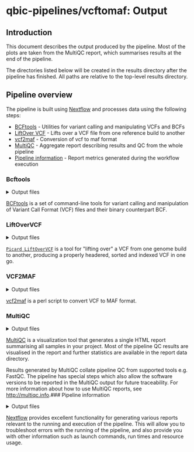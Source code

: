 # qbic-pipelines/vcftomaf: Output

## Introduction

This document describes the output produced by the pipeline. Most of the plots are taken from the MultiQC report, which summarises results at the end of the pipeline.

The directories listed below will be created in the results directory after the pipeline has finished. All paths are relative to the top-level results directory.

## Pipeline overview

The pipeline is built using [Nextflow](https://www.nextflow.io/) and processes data using the following steps:

- [BCFtools](#bcftools) - Utilities for variant calling and manipulating VCFs and BCFs
- [LiftOver VCF](#liftovervcf) - Lifts over a VCF file from one reference build to another
- [vcf2maf](#vcf2maf) - Conversion of vcf to maf format
- [MultiQC](#multiqc) - Aggregate report describing results and QC from the whole pipeline
- [Pipeline information](#pipeline-information) - Report metrics generated during the workflow execution

### Bcftools

<details markdown="1">
<summary>Output files</summary>

- `bcftools/`
  - `*.vcf.gz`: Optionally PASS and target bed filtered and compressed VCF file.

</details>

[BCFtools](https://github.com/samtools/bcftools) is a set of command-line tools for variant calling and manipulation of Variant Call Format (VCF) files and their binary counterpart BCF.

### LiftOverVCF

<details markdown="1">
<summary>Output files</summary>

- `liftover/lifted`
  - `*.vcf.gz`: liftover VCF file.
- `liftover/unlifted`
  - `*.vcf.gz`: Variants that could not be lifted over
- `liftover/logs`
  - `*.liftover.log`: Logs with liftover statistics

</details>

[`Picard LiftOverVCF`](https://gatk.broadinstitute.org/hc/en-us/articles/360037060932-LiftoverVcf-Picard) is a tool for "lifting over" a VCF from one genome build to another, producing a properly headered, sorted and indexed VCF in one go.

### VCF2MAF

<details markdown="1">
<summary>Output files</summary>

- `maf/`
  - `*.maf`: Contains converted VCF files in Mutation Annotation Format (MAF).

</details>

[vcf2maf](https://github.com/mskcc/vcf2maf) is a perl script to convert VCF to MAF format.

### MultiQC

<details markdown="1">
<summary>Output files</summary>

- `multiqc/`
  - `multiqc_report.html`: a standalone HTML file that can be viewed in your web browser.
  - `multiqc_data/`: directory containing parsed statistics from the different tools used in the pipeline.
  - `multiqc_plots/`: directory containing static images from the report in various formats.

</details>

[MultiQC](http://multiqc.info) is a visualization tool that generates a single HTML report summarising all samples in your project. Most of the pipeline QC results are visualised in the report and further statistics are available in the report data directory.

Results generated by MultiQC collate pipeline QC from supported tools e.g. FastQC. The pipeline has special steps which also allow the software versions to be reported in the MultiQC output for future traceability. For more information about how to use MultiQC reports, see <http://multiqc.info>.### Pipeline information

<details markdown="1">
<summary>Output files</summary>

- `pipeline_info/`
  - Reports generated by Nextflow: `execution_report.html`, `execution_timeline.html`, `execution_trace.txt` and `pipeline_dag.dot`/`pipeline_dag.svg`.
  - Reports generated by the pipeline: `pipeline_report.html`, `pipeline_report.txt` and `software_versions.yml`. The `pipeline_report*` files will only be present if the `--email` / `--email_on_fail` parameter's are used when running the pipeline.
  - Reformatted samplesheet files used as input to the pipeline: `samplesheet.valid.csv`.
  - Parameters used by the pipeline run: `params.json`.

</details>

[Nextflow](https://www.nextflow.io/docs/latest/tracing.html) provides excellent functionality for generating various reports relevant to the running and execution of the pipeline. This will allow you to troubleshoot errors with the running of the pipeline, and also provide you with other information such as launch commands, run times and resource usage.
